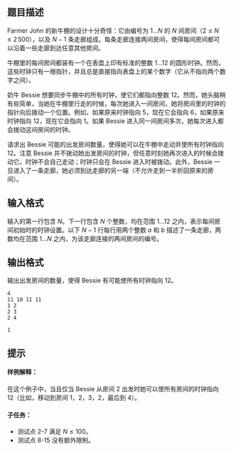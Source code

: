 ## 题目描述
Farmer John 的新牛棚的设计十分奇怪：它由编号为 $1\ldots N$ 的 $N$ 间房间（$2\leq N\leq 2\,500$），以及 $N−1$ 条走廊组成。每条走廊连接两间房间，使得每间房间都可以沿着一些走廊到达任意其他房间。

牛棚里的每间房间都装有一个在表盘上印有标准的整数 $1\ldots 12$ 的圆形时钟。然而，这些时钟只有一根指针，并且总是直接指向表盘上的某个数字（它从不指向两个数字之间）。

奶牛 Bessie 想要同步牛棚中的所有时钟，使它们都指向整数 $12$。然而，她头脑稍有些简单，当她在牛棚里行走的时候，每次她进入一间房间，她将房间里的时钟的指针向后拨动一个位置。例如，如果原来时钟指向 $5$，现在它会指向 $6$，如果原来时钟指向 $12$，现在它会指向 $1$。如果 Bessie 进入同一间房间多次，她每次进入都会拨动这间房间的时钟。

请求出 Bessie 可能的出发房间数量，使得她可以在牛棚中走动并使所有时钟指向 $12$。注意 Bessie 并不拨动她出发房间的时钟，但任意时刻她再次进入的时候会拨动它。时钟不会自己走动；时钟只会在 Bessie 进入时被拨动。此外，Bessie 一旦进入了一条走廊，她必须到达走廊的另一端（不允许走到一半折回原来的房间）。

## 输入格式
输入的第一行包含 $N$。下一行包含 $N$ 个整数，均在范围 $1\ldots 12$ 之内，表示每间房间初始时的时钟设置。以下 $N−1$ 行每行用两个整数 $a$ 和 $b$ 描述了一条走廊，两数均在范围 $1\ldots N$ 之内，为该走廊连接的两间房间的编号。

## 输出格式
输出出发房间的数量，使得 Bessie 有可能使所有时钟指向 $12$。

```input1
4
11 10 11 11
1 2
2 3
2 4
```

```output1
1
```

## 提示
#### 样例解释：
在这个例子中，当且仅当 Bessie 从房间 $2$ 出发时她可以使所有房间的时钟指向 $12$（比如，移动到房间 $1$，$2$，$3$，$2$，最后到 $4$）。

#### 子任务：
- 测试点 $2$-$7$ 满足 $N\leq 100$。
- 测试点 $8$-$15$ 没有额外限制。

